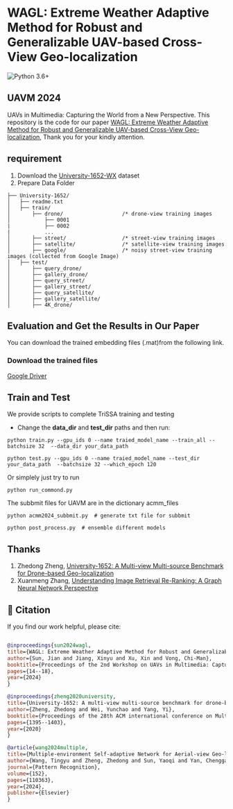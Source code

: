 # WAGL: Extreme Weather Adaptive Method for Robust and Generalizable UAV-based Cross-View Geo-localization

![Python 3.6+](https://img.shields.io/badge/README-ENGLISH-green.svg)

## UAVM 2024

UAVs in Multimedia: Capturing the World from a New Perspective. 
This repository is the code for our paper [WAGL: Extreme Weather Adaptive Method for Robust and Generalizable UAV-based Cross-View Geo-localization](https://dl.acm.org/doi/10.1145/3689095.3689100), Thank you for your kindly attention.

## requirement
1. Download the [University-1652-WX](https://www.zdzheng.xyz/ACMMM2024Workshop-UAV) dataset
2. Prepare Data Folder 
```
├── University-1652/
│   ├── readme.txt
│   ├── train/
│       ├── drone/                   /* drone-view training images 
│           ├── 0001
|           ├── 0002
|           ...
│       ├── street/                  /* street-view training images 
│       ├── satellite/               /* satellite-view training images       
│       ├── google/                  /* noisy street-view training images (collected from Google Image)
│   ├── test/
│       ├── query_drone/  
│       ├── gallery_drone/  
│       ├── query_street/  
│       ├── gallery_street/ 
│       ├── query_satellite/  
│       ├── gallery_satellite/ 
│       ├── 4K_drone/
```

## Evaluation and Get the Results in Our Paper
You can download the trained embedding files (.mat)from the following link.

### Download the trained files
[Google Driver](https://drive.google.com/drive/folders/1Kp5Aa64B9FL-cZwJO_b3zSKjIVT7e8L2?usp=sharing)



## Train and Test
We provide scripts to complete TriSSA training and testing
* Change the **data_dir** and **test_dir** paths and then run:
```shell
python train.py --gpu_ids 0 --name traied_model_name --train_all --batchsize 32  --data_dir your_data_path
```

```shell
python test.py --gpu_ids 0 --name traied_model_name --test_dir your_data_path  --batchsize 32 --which_epoch 120
```

Or simplely just try to run
```shell
python run_commond.py
```

The subbmit files for UAVM are in the dictionary acmm_files
```shell
python acmm2024_subbmit.py  # generate txt file for subbmit
```

```shell
python post_process.py  # ensemble different models 
```

## Thanks
1. Zhedong Zheng, [University-1652: A Multi-view Multi-source Benchmark for Drone-based Geo-localization](https://dl.acm.org/doi/10.1145/3394171.3413896)
2. Xuanmeng Zhang, [Understanding Image Retrieval Re-Ranking: A Graph Neural Network Perspective](https://arxiv.org/abs/2012.07620)


## 🔗 Citation

If you find our work helpful, please cite:

```bibtex

@inproceedings{sun2024wagl,
title={WAGL: Extreme Weather Adaptive Method for Robust and Generalizable UAV-based Cross-View Geo-localization},
author={Sun, Jian and Jiang, Xinyu and Xu, Xin and Vong, Chi-Man},
booktitle={Proceedings of the 2nd Workshop on UAVs in Multimedia: Capturing the World from a New Perspective},
pages={14--18},
year={2024}
}

@inproceedings{zheng2020university,
title={University-1652: A multi-view multi-source benchmark for drone-based geo-localization},
author={Zheng, Zhedong and Wei, Yunchao and Yang, Yi},
booktitle={Proceedings of the 28th ACM international conference on Multimedia},
pages={1395--1403},
year={2020}
}

@article{wang2024multiple,
title={Multiple-environment Self-adaptive Network for Aerial-view Geo-localization},
author={Wang, Tingyu and Zheng, Zhedong and Sun, Yaoqi and Yan, Chenggang and Yang, Yi and Chua, Tat-Seng},
journal={Pattern Recognition},
volume={152},
pages={110363},
year={2024},
publisher={Elsevier}
}
```

<!-- ### Citation
```bibtex
@article{zhang2020understanding,
  title={Understanding Image Retrieval Re-Ranking: A Graph Neural Network Perspective},
  author={Xuanmeng Zhang, Minyue Jiang, Zhedong Zheng, Xiao Tan, Errui Ding, Yi Yang},
  journal={arXiv preprint arXiv:2012.07620},
  year={2020}
}
``` -->